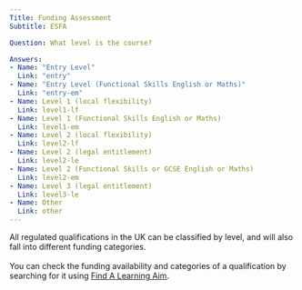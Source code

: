 ```yaml
---
Title: Funding Assessment
Subtitle: ESFA

Question: What level is the course?

Answers:
- Name: "Entry Level"
  Link: "entry"
- Name: "Entry Level (Functional Skills English or Maths)"
  Link: "entry-em"
- Name: Level 1 (local flexibility)
  Link: level1-lf
- Name: Level 1 (Functional Skills English or Maths)
  Link: level1-em
- Name: Level 2 (local flexibility)
  Link: level2-lf
- Name: Level 2 (legal entitlement)
  Link: level2-le
- Name: Level 2 (Functional Skills or GCSE English or Maths)
  Link: level2-em
- Name: Level 3 (legal entitlement)
  Link: level3-le
- Name: Other
  Link: other
---
```


<div class="notification is-info is-light">
All regulated qualifications in the UK can be classified by level, and will also fall into different funding categories.<br><br>You can check the funding availability and categories of a qualification by searching for it using <a href="https://findalearningaimbeta.fasst.org.uk">Find A Learning Aim</a>.
</div>